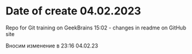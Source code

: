 # Date of create 04.02.2023
Repo for Git training on GeekBrains
15:02 - changes in readme on GitHub site 

Вносим изменение в 23:16 04.02.23
